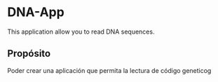 # DNA-App

This application allow you to read DNA sequences.


## Propósito

Poder crear una aplicación que permita la lectura de código geneticog
